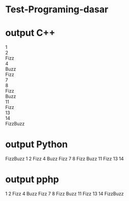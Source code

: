 # Test-Programing-dasar
# output C++
1                                                                                                                               
2                                                                                                                               
Fizz                                                                                                                            
4                                                                                                                               
Buzz                                                                                                                            
Fizz                                                                                                                            
7                                                                                                                               
8                                                                                                                               
Fizz                                                                                                                            
Buzz                                                                                                                            
11                                                                                                                              
Fizz                                                                                                                            
13                                                                                                                              
14                                                                                                                              
FizzBuzz  
# output Python
FizzBuzz
1
2
Fizz
4
Buzz
Fizz
7
8
Fizz
Buzz
11
Fizz
13
14
# output pphp
1
 2
 Fizz
 4
 Buzz
 Fizz
 7
 8
 Fizz
 Buzz
 11
 Fizz
 13
 14
 FizzBuzz 




